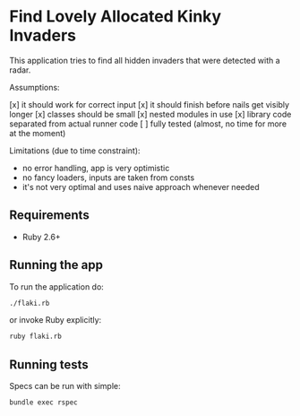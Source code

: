 # Find Lovely Allocated Kinky Invaders

This application tries to find all hidden invaders that were detected with a radar.

Assumptions:

[x] it should work for correct input
[x] it should finish before nails get visibly longer
[x] classes should be small
[x] nested modules in use
[x] library code separated from actual runner code
[ ] fully tested (almost, no time for more at the moment)

Limitations (due to time constraint):

- no error handling, app is very optimistic
- no fancy loaders, inputs are taken from consts
- it's not very optimal and uses naive approach whenever needed

## Requirements

- Ruby 2.6+

## Running the app

To run the application do:

```bash
./flaki.rb
```

or invoke Ruby explicitly:

```bash
ruby flaki.rb
```

## Running tests

Specs can be run with simple:

```bash
bundle exec rspec
```
